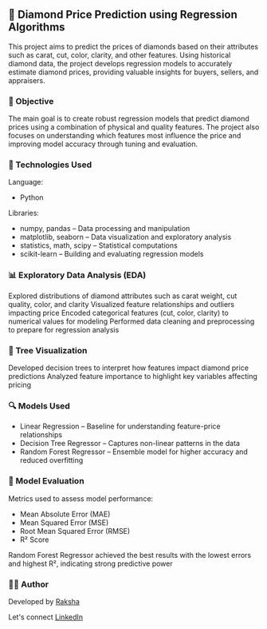 ## 💎 Diamond Price Prediction using Regression Algorithms
This project aims to predict the prices of diamonds based on their attributes such as carat, cut, color, clarity, and other features. Using historical diamond data, the project develops regression models to accurately estimate diamond prices, providing valuable insights for buyers, sellers, and appraisers.

### 🎯 Objective
The main goal is to create robust regression models that predict diamond prices using a combination of physical and quality features. The project also focuses on understanding which features most influence the price and improving model accuracy through tuning and evaluation.

### 🧰 Technologies Used
Language:
- Python

Libraries:
- numpy, pandas – Data processing and manipulation
- matplotlib, seaborn – Data visualization and exploratory analysis
- statistics, math, scipy – Statistical computations
- scikit-learn – Building and evaluating regression models

### 📊 Exploratory Data Analysis (EDA)
Explored distributions of diamond attributes such as carat weight, cut quality, color, and clarity
Visualized feature relationships and outliers impacting price
Encoded categorical features (cut, color, clarity) to numerical values for modeling
Performed data cleaning and preprocessing to prepare for regression analysis

### 🌲 Tree Visualization
Developed decision trees to interpret how features impact diamond price predictions
Analyzed feature importance to highlight key variables affecting pricing

### 🔍 Models Used
- Linear Regression – Baseline for understanding feature-price relationships
- Decision Tree Regressor – Captures non-linear patterns in the data
- Random Forest Regressor – Ensemble model for higher accuracy and reduced overfitting

### 🧪 Model Evaluation
Metrics used to assess model performance:

- Mean Absolute Error (MAE)
- Mean Squared Error (MSE)
- Root Mean Squared Error (RMSE)
- R² Score

Random Forest Regressor achieved the best results with the lowest errors and highest R², indicating strong predictive power


### 🧑‍💻 Author
Developed by [Raksha](https://github.com/Rakshaa-17)

Let's connect [LinkedIn](https://www.linkedin.com/in/rakshamalela/)
